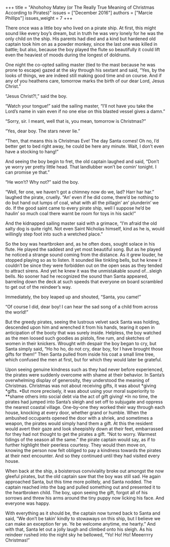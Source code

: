 +++
title = "Ahohohoy Matey (or The Really True Meaning of Christmas According to Pirates)"
issues = ["December 2016"]
authors = ["Marcie Phillips"]
issues_weight = 7
+++

There once was a little boy who lived on a pirate ship. At first, this might sound like every boy’s dream, but in truth he was very lonely for he was the only child on the ship. His parents had died and a kind but hardened old captain took him on as a powder monkey, since the last one was killed in battle; but also, because the boy played the flute so beautifully it could lift even the heaviest of moods during the longest of doldrums.

One night the co-opted sailing master (tied to the mast because he was prone to escape) gazed at the sky through his sextant and said, “Yes, by the looks of things, we are indeed still making good time and on course. And if any of you heathens care, tomorrow marks the birth of our dear Lord, Jesus Christ.”

“Jesus Christ?!,” said the boy.

“Watch your tongue!” said the sailing master, “I’ll not have you take the Lord’s name in vain even if no one else on this blasted vessel gives a damn.”

“Sorry, sir. I meant, well that is, you mean, tomorrow is Christmas?”

“Yes, dear boy. The stars never lie.”

“Then, that means this is Christmas Eve! The day Santa comes! Oh no, I’d better get to bed right away, he could be here any minute. Wait, I don’t even have a stocking to hang!”

And seeing the boy begin to fret, the old captain laughed and said, “Don’t ye worry yer pretty little head. That landlubber won’t be comin’ tonight. I can promise ye that.”

“He won’t? Why not?” said the boy.

“Well, fer one, we haven’t got a chimney now do we, lad? Harr har har.” laughed the pirate, cruelly.  “An’ even if he did come, there’d be nothing to do but hand out lumps of coal, what with all the pillagin’ an’ plunderin’ we do. If the good saint came to every pirate ship, well I suppose he’d be haulin’ so much coal there warnt be room for toys in his sack!”

And the kidnapped sailing master said with a grimace, “I’m afraid the old salty dog is quite right. Not even Saint Nicholas himself, kind as he is, would willingly step foot into such a wretched place.”

So the boy was heartbroken and, as he often does, sought solace in his flute. He played the saddest and yet most beautiful song. But as he played he noticed a strange sound coming from the distance. As it grew louder, he stopped playing so as to listen. It sounded like tinkling bells, but he knew it couldn’t be since they were forbidden out on the open seas as they tended to attract sirens. And yet he knew it was the unmistakable sound of…sleigh bells. No sooner had he recognized the sound than Santa appeared, barreling down the deck at such speeds that everyone on board scrambled to get out of the reindeer’s way.

Immediately, the boy leaped up and shouted, “Santa, you came!”

“Of course I did, dear boy! I can hear the sad song of a child from across the world!”

But the greedy pirates, seeing the lustrous velvet sack Santa was holding, descended upon him and wrenched it from his hands, tearing it open in anticipation of the booty that was surely inside. Helpless, the boy watched as the men loosed such goodies as pistols, fine rum, and sketches of women in their knickers. Wrought with despair the boy began to cry, but Santa simply said, “Ho ho ho, do not cry, dear boy, for I have brought those gifts for them!” Then Santa pulled from inside his coat a small lime tree, which confused the men at first, but for which they would later be grateful.

Upon seeing genuine kindness such as they had never before experienced, the pirates were suddenly overcome with shame at their behavior. In Santa’s overwhelming display of generosity, they understood the meaning of Christmas. Christmas was not about receiving gifts, it was about *giving *gifts. *But more precisely, it was about using your moral superiority to **shame others into social debt via the act of gift giving! *In no time, the pirates had jumped into Santa’s sleigh and set off to subjugate and oppress the nearest coastal village. One-by-one they worked their way through each house, knocking at every door, whether grand or humble. When the ambushed occupants opened the door with a shriek, and sometimes a weapon, the pirates would simply hand them a gift. At this the resident would avert their gaze and look sheepishly down at their feet, embarrassed for they had not thought to get the pirates a gift. “Not to worry. Warmest tidings of the season all the same.” the pirate captain would say, as if to further highlight their peerless courtesy. They would then move on, knowing the person now felt obliged to pay a kindness towards the pirates at their next encounter. And so they continued until they had visited every house.

When back at the ship, a boisterous conviviality broke out amongst the now gleeful pirates, but the old captain saw that the boy was still sad. He again approached Santa, but this time more politely, and Santa nodded. The captain reached into the bag and pulled something out and presented it to the heartbroken child. The boy, upon seeing the gift, forgot all of his sorrows and threw his arms around the tiny puppy now licking his face. And everyone was happy.

With everything as it should be, the captain now turned back to Santa and said, “We don’t be takin’ kindly to stowaways on this ship, but I believe we can make an exception fer ye. Ye be welcome anytime, me hearty.” And with that, Santa let out a jolly laugh and climbed onto his sleigh. As his reindeer rushed into the night sky he bellowed, “Yo! Ho! Ho! Meeerrrry Christmas!”
